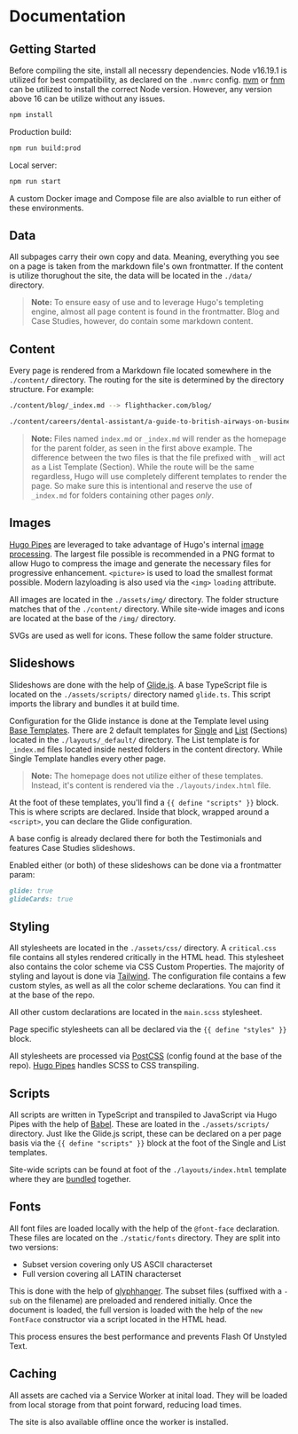 # Documentation

## Getting Started
Before compiling the site, install all necessry dependencies. Node v16.19.1 is utilized for best compatibility, as declared on the `.nvmrc` config. [nvm](https://github.com/nvm-sh/nvm) or [fnm](https://github.com/Schniz/fnm) can be utilized to install the correct Node version. However, any version above 16 can be utilize without any issues.
```sh
npm install
```

Production build:
```sh
npm run build:prod
```

Local server:
```sh
npm run start
```

A custom Docker image and Compose file are also avialble to run either of these environments.

## Data
All subpages carry their own copy and data. Meaning, everything you see on a page is taken from the markdown file's own frontmatter. If the content is utilize thorughout the site, the data will be located in the `./data/` directory.

> **Note:** To ensure easy of use and to leverage Hugo's templeting engine, almost all page content is found in the frontmatter. Blog and Case Studies, however, do contain some markdown content.

## Content
Every page is rendered from a Markdown file located somewhere in the `./content/` directory. The routing for the site is determined by the directory structure. For example:
```sh
./content/blog/_index.md --> flighthacker.com/blog/

./content/careers/dental-assistant/a-guide-to-british-airways-on-business.md --> flighthacker.com/blog/a-guide-to-british-airways-on-business/
```

> **Note:** Files named `index.md` or `_index.md` will render as the homepage for the parent folder, as seen in the first above example. The difference between the two files is that the file prefixed with `_` will act as a List Template (Section). While the route will be the same regardless, Hugo will use completely different templates to render the page. So make sure this is intentional and reserve the use of `_index.md` for folders containing other pages _only_.

## Images
[Hugo Pipes](https://gohugo.io/hugo-pipes/introduction/) are leveraged to take advantage of Hugo's internal [image processing](https://gohugo.io/content-management/image-processing/). The largest file possible is recommended in a PNG format to allow Hugo to compress the image and generate the necessary files for progressive enhancement. `<picture>` is used to load the smallest format possible. Modern lazyloading is also used via the `<img>` `loading` attribute.

All images are located in the `./assets/img/` directory. The folder structure matches that of the `./content/` directory. While site-wide images and icons are located at the base of the `/img/` directory.

SVGs are used as well for icons. These follow the same folder structure.

## Slideshows
Slideshows are done with the help of [Glide.js](https://glidejs.com/docs/). A base TypeScript file is located on the `./assets/scripts/` directory named `glide.ts`. This script imports the library and bundles it at build time.

Configuration for the Glide instance is done at the Template level using [Base Templates](https://gohugo.io/templates/base/). There are 2 default templates for [Single](https://gohugo.io/templates/single-page-templates/) and [List](https://gohugo.io/templates/lists/) (Sections) located in the `./layouts/_default/` directory. The List template is for `_index.md` files located inside nested folders in the content directory. While Single Template handles every other page.

> **Note:** The homepage does not utilize either of these templates. Instead, it's content is rendered via the `./layouts/index.html` file.

At the foot of these templates, you'll find a `{{ define "scripts" }}` block. This is where scripts are declared. Inside that block, wrapped around a `<script>`, you can declare the Glide configuration.

A base config is already declared there for both the Testimonials and features Case Studies slideshows.

Enabled either (or both) of these slideshows can be done via a frontmatter param:
```md
glide: true
glideCards: true
```

## Styling
All stylesheets are located in the `./assets/css/` directory. A `critical.css` file contains all styles rendered critically in the HTML head. This stylesheet also contains the color scheme via CSS Custom Properties. The majority of styling and layout is done via [Tailwind](https://tailwindcss.com/docs/). The configuration file contains a few custom styles, as well as all the color scheme declarations. You can find it at the base of the repo.

All other custom declarations are located in the `main.scss` stylesheet.

Page specific stylesheets can all be declared via the `{{ define "styles" }}` block.

All stylesheets are processed via [PostCSS](https://gohugo.io/hugo-pipes/postcss/) (config found at the base of the repo). [Hugo Pipes](https://gohugo.io/hugo-pipes/transform-to-css/) handles SCSS to CSS transpiling.

## Scripts
All scripts are written in TypeScript and transpiled to JavaScript via Hugo Pipes with the help of [Babel](https://gohugo.io/hugo-pipes/babel/). These are loated in the `./assets/scripts/` directory. Just like the Glide.js script, these can be declared on a per page basis via the `{{ define "scripts" }}` block at the foot of the Single and List templates.

Site-wide scripts can be found at foot of the `./layouts/index.html` template where they are [bundled](https://gohugo.io/hugo-pipes/js/) together.

## Fonts
All font files are loaded locally with the help of the `@font-face` declaration. These files are located on the `./static/fonts` directory. They are split into two versions:
- Subset version covering only US ASCII characterset
- Full version covering all LATIN characterset

This is done with the help of [glyphhanger](https://github.com/zachleat/glyphhanger). The subset files (suffixed with a `-sub` on the filename) are preloaded and rendered initially. Once the document is loaded, the full version is loaded with the help of the `new FontFace` constructor via a script located in the HTML head.

This process ensures the best performance and prevents Flash Of Unstyled Text.

## Caching
All assets are cached via a Service Worker at inital load. They will be loaded from local storage from that point forward, reducing load times.

The site is also available offline once the worker is installed.
